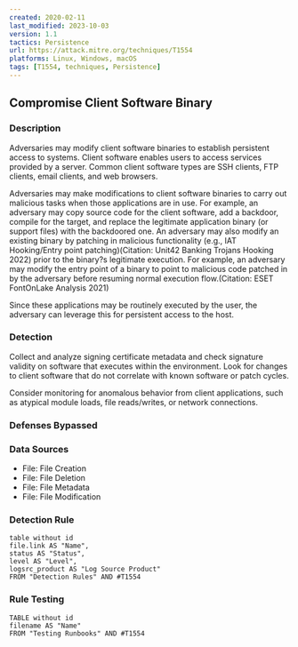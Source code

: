 ```yaml
---
created: 2020-02-11
last_modified: 2023-10-03
version: 1.1
tactics: Persistence
url: https://attack.mitre.org/techniques/T1554
platforms: Linux, Windows, macOS
tags: [T1554, techniques, Persistence]
---
```


## Compromise Client Software Binary

### Description

Adversaries may modify client software binaries to establish persistent access to systems. Client software enables users to access services provided by a server. Common client software types are SSH clients, FTP clients, email clients, and web browsers.

Adversaries may make modifications to client software binaries to carry out malicious tasks when those applications are in use. For example, an adversary may copy source code for the client software, add a backdoor, compile for the target, and replace the legitimate application binary (or support files) with the backdoored one. An adversary may also modify an existing binary by patching in malicious functionality (e.g., IAT Hooking/Entry point patching)(Citation: Unit42 Banking Trojans Hooking 2022) prior to the binary?s legitimate execution. For example, an adversary may modify the entry point of a binary to point to malicious code patched in by the adversary before resuming normal execution flow.(Citation: ESET FontOnLake Analysis 2021)

Since these applications may be routinely executed by the user, the adversary can leverage this for persistent access to the host.

### Detection

Collect and analyze signing certificate metadata and check signature validity on software that executes within the environment. Look for changes to client software that do not correlate with known software or patch cycles. 

Consider monitoring for anomalous behavior from client applications, such as atypical module loads, file reads/writes, or network connections.

### Defenses Bypassed



### Data Sources

  - File: File Creation
  -  File: File Deletion
  -  File: File Metadata
  -  File: File Modification
### Detection Rule

```dataview
table without id
file.link AS "Name",
status AS "Status",
level AS "Level",
logsrc_product AS "Log Source Product"
FROM "Detection Rules" AND #T1554
```

### Rule Testing

```dataview
TABLE without id
filename AS "Name"
FROM "Testing Runbooks" AND #T1554
```
